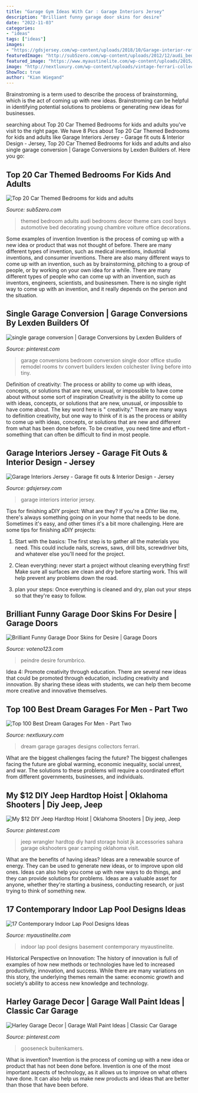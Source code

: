 ```yaml
---
title: "Garage Gym Ideas With Car : Garage Interiors Jersey"
description: "Brilliant funny garage door skins for desire"
date: "2022-11-03"
categories:
- "ideas"
tags: ["ideas"]
images:
- "https://gdsjersey.com/wp-content/uploads/2018/10/Garage-interior-refit-2.jpg"
featuredImage: "http://sub5zero.com/wp-content/uploads/2012/12/audi_bedroom-640x480.jpg"
featured_image: "https://www.myaustinelite.com/wp-content/uploads/2015/02/basement-indoor-lap-pool.jpg"
image: "http://nextluxury.com/wp-content/uploads/vintage-ferrari-collectors-dream-garage-designs.jpg"
ShowToc: true
author: "Kian Wiegand"
---
```



Brainstroming is a term used to describe the process of brainstorming, which is the act of coming up with new ideas. Brainstroming can be helpful in identifying potential solutions to problems or generating new ideas for businesses.

	

		
searching about Top 20 Car Themed Bedrooms for kids and adults you've visit to the right page. We have 8 Pics about Top 20 Car Themed Bedrooms for kids and adults like Garage Interiors Jersey - Garage fit outs &amp; Interior Design - Jersey, Top 20 Car Themed Bedrooms for kids and adults and also single garage conversion | Garage Conversions by Lexden Builders of. Here you go:
		
    
## Top 20 Car Themed Bedrooms For Kids And Adults

<img loading=lazy src="http://sub5zero.com/wp-content/uploads/2012/12/audi_bedroom-640x480.jpg" onerror="this.onerror=null;this.src='https://tse3.mm.bing.net/th?id=OIP.mnuXpi8Kl9HJkuWqiSZ7kwHaFj&amp;pid=15.1';" alt="Top 20 Car Themed Bedrooms for kids and adults">

_Source: sub5zero.com_

>themed bedroom adults audi bedrooms decor theme cars cool boys automotive bed decorating young chambre voiture office decorations. 

	

Some examples of invention
Invention is the process of coming up with a new idea or product that was not thought of before. There are many different types of invention, such as medical inventions, industrial inventions, and consumer inventions. 
There are also many different ways to come up with an invention, such as by brainstorming, pitching to a group of people, or by working on your own idea for a while. 
There are many different types of people who can come up with an invention, such as inventors, engineers, scientists, and businessmen. 
There is no single right way to come up with an invention, and it really depends on the person and the situation.

    
## Single Garage Conversion | Garage Conversions By Lexden Builders Of

<img loading=lazy src="https://i.pinimg.com/736x/86/d8/4a/86d84a1f2cabdb0e2c50fb7e0a6fa9d3.jpg" onerror="this.onerror=null;this.src='https://tse2.mm.bing.net/th?id=OIP.khHg4AUvI2blZd-dmD48ewEgDY&amp;pid=15.1';" alt="single garage conversion | Garage Conversions by Lexden Builders of">

_Source: pinterest.com_

>garage conversions bedroom conversion single door office studio remodel rooms tv convert builders lexden colchester living before into tiny. 

	

Definition of creativity: The process or ability to come up with ideas, concepts, or solutions that are new, unusual, or impossible to have come about without some sort of inspiration
Creativity is the ability to come up with ideas, concepts, or solutions that are new, unusual, or impossible to have come about. The key word here is " creativity." There are many ways to definition creativity, but one way to think of it is as the process or ability to come up with ideas, concepts, or solutions that are new and different from what has been done before. To be creative, you need time and effort - something that can often be difficult to find in most people.

    
## Garage Interiors Jersey - Garage Fit Outs &amp; Interior Design - Jersey

<img loading=lazy src="https://gdsjersey.com/wp-content/uploads/2018/10/Garage-interior-refit-2.jpg" onerror="this.onerror=null;this.src='https://tse3.mm.bing.net/th?id=OIP.ujNTHJWbA_MPgHIXRkpv5gHaFj&amp;pid=15.1';" alt="Garage Interiors Jersey - Garage fit outs &amp; Interior Design - Jersey">

_Source: gdsjersey.com_

>garage interiors interior jersey. 

	

Tips for finishing aDIY project: What are they?
If you're a DIYer like me, there's always something going on in your home that needs to be done. Sometimes it's easy, and other times it's a bit more challenging. Here are some tips for finishing aDIY projects:
1. Start with the basics: The first step is to gather all the materials you need. This could include nails, screws, saws, drill bits, screwdriver bits, and whatever else you'll need for the project.

2. Clean everything: never start a project without cleaning everything first! Make sure all surfaces are clean and dry before starting work. This will help prevent any problems down the road.

3. plan your steps: Once everything is cleaned and dry, plan out your steps so that they're easy to follow.

    
## Brilliant Funny Garage Door Skins For Desire | Garage Doors

<img loading=lazy src="http://voteno123.com/wp-content/uploads/2017/10/garage-door-skins-on-garage-door-repair-for-chi-garage-doors-within-brilliant-funny-garage-door-skins-for-desire.jpg" onerror="this.onerror=null;this.src='https://tse4.mm.bing.net/th?id=OIP.sYsxvEaNTVeH0d5A3B4mIAHaFj&amp;pid=15.1';" alt="Brilliant Funny Garage Door Skins for Desire | Garage Doors">

_Source: voteno123.com_

>peindre desire forumbrico. 

	

Idea 4: Promote creativity through education.
There are several new ideas that could be promoted through education, including creativity and innovation. By sharing these ideas with students, we can help them become more creative and innovative themselves.

    
## Top 100 Best Dream Garages For Men - Part Two

<img loading=lazy src="http://nextluxury.com/wp-content/uploads/vintage-ferrari-collectors-dream-garage-designs.jpg" onerror="this.onerror=null;this.src='https://tse2.mm.bing.net/th?id=OIP.fAj_bpzsN24cbjo08qFGwAHaE8&amp;pid=15.1';" alt="Top 100 Best Dream Garages For Men - Part Two">

_Source: nextluxury.com_

>dream garage garages designs collectors ferrari. 

	

What are the biggest challenges facing the future?
The biggest challenges facing the future are global warming, economic inequality, social unrest, and war. The solutions to these problems will require a coordinated effort from different governments, businesses, and individuals.

    
## My $12 DIY Jeep Hardtop Hoist | Oklahoma Shooters | Diy Jeep, Jeep

<img loading=lazy src="https://i.pinimg.com/736x/ff/2c/a9/ff2ca9090a6489679db41bc592e07ad1--oklahoma-jeep-life.jpg" onerror="this.onerror=null;this.src='https://tse3.mm.bing.net/th?id=OIP.CTGwBQHRCgGQk2_1aloTewHaJ3&amp;pid=15.1';" alt="My $12 DIY Jeep Hardtop Hoist | Oklahoma Shooters | Diy jeep, Jeep">

_Source: pinterest.com_

>jeep wrangler hardtop diy hard storage hoist jk accessories sahara garage okshooters gear camping oklahoma visit. 

	

What are the benefits of having ideas?
Ideas are a renewable source of energy. They can be used to generate new ideas, or to improve upon old ones. Ideas can also help you come up with new ways to do things, and they can provide solutions for problems. Ideas are a valuable asset for anyone, whether they're starting a business, conducting research, or just trying to think of something new.

    
## 17 Contemporary Indoor Lap Pool Designs Ideas

<img loading=lazy src="https://www.myaustinelite.com/wp-content/uploads/2015/02/basement-indoor-lap-pool.jpg" onerror="this.onerror=null;this.src='https://tse1.mm.bing.net/th?id=OIP.GlEuPbNpvVhAhkarPK-5ggHaJ-&amp;pid=15.1';" alt="17 Contemporary Indoor Lap Pool Designs Ideas">

_Source: myaustinelite.com_

>indoor lap pool designs basement contemporary myaustinelite. 

	

Historical Perspective on Innovation:
The history of innovation is full of examples of how new methods or technologies have led to increased productivity, innovation, and success. While there are many variations on this story, the underlying themes remain the same: economic growth and society’s ability to access new knowledge and technology.

    
## Harley Garage Decor | Garage Wall Paint Ideas | Classic Car Garage

<img loading=lazy src="https://i.pinimg.com/736x/24/ad/c1/24adc173c9bfbd371e130a8caad8dec6.jpg" onerror="this.onerror=null;this.src='https://tse3.mm.bing.net/th?id=OIP.YHKQTyOxkFnm_xhlbDLA-wHaFf&amp;pid=15.1';" alt="Harley Garage Decor | Garage Wall Paint Ideas | Classic Car Garage">

_Source: pinterest.com_

>gooseneck buitenkamers. 

	

What is invention?
Invention is the process of coming up with a new idea or product that has not been done before. Invention is one of the most important aspects of technology, as it allows us to improve on what others have done. It can also help us make new products and ideas that are better than those that have been before.

